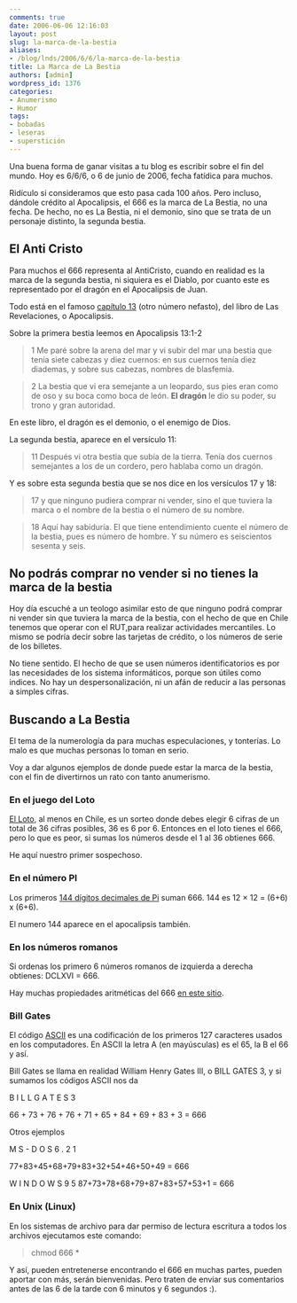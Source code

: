 ```yaml
---
comments: true
date: 2006-06-06 12:16:03
layout: post
slug: la-marca-de-la-bestia
aliases:
- /blog/lnds/2006/6/6/la-marca-de-la-bestia
title: La Marca de La Bestia
authors: [admin]
wordpress_id: 1376
categories:
- Anumerismo
- Humor
tags:
- bobadas
- leseras
- superstición
---
```


Una buena forma de ganar visitas a tu blog es escribir sobre el fin del mundo. Hoy es 6/6/6, o 6 de junio de 2006, fecha fatídica para muchos.

Ridículo si consideramos que esto pasa cada 100 años. Pero incluso, dándole crédito al Apocalipsis, el 666 es la marca de La Bestia, no una fecha. De hecho, no es La Bestia, ni el demonio, sino que se trata de un personaje distinto, la segunda bestia.

## El Anti Cristo

Para muchos el 666 representa al AntiCristo, cuando en realidad es la marca de la segunda bestia, ni siquiera es el Diablo, por cuanto este es representado por el dragón en el Apocalipsis de Juan.

Todo está en el famoso [capítulo 13](http://replay.waybackmachine.org/20071027095408/http://www.biblegateway.com/passage/?search=Ap13;&version=61;) (otro número nefasto), del libro de Las Revelaciones, o Apocalipsis.

Sobre la primera bestia leemos en Apocalipsis 13:1-2


> 1 Me paré sobre la arena del mar y vi subir del mar una bestia que tenía siete cabezas y diez cuernos: en sus cuernos tenía diez diademas, y sobre sus cabezas, nombres de blasfemia.




> 2 La bestia que vi era semejante a un leopardo, sus pies eran como de oso y su boca como boca de león. **El dragón** le dio su poder, su trono y gran autoridad.


En este libro, el dragón es el demonio, o el enemigo de Dios.

La segunda bestia, aparece en el versículo 11:


> 11 Después vi otra bestia que subía de la tierra. Tenía dos cuernos semejantes a los de un cordero, pero hablaba como un dragón.


Y es sobre esta segunda bestia que se nos dice en los versículos 17 y 18:


> 17 y que ninguno pudiera comprar ni vender, sino el que tuviera la marca o el nombre de la bestia o el número de su nombre.




> 18 Aquí hay sabiduría. El que tiene entendimiento cuente el número de la bestia, pues es número de hombre. Y su número es seiscientos sesenta y seis.




## No podrás comprar no vender si no tienes la marca de la bestia


Hoy día escuché a un teologo asimilar esto de que ninguno podrá comprar ni vender sin que tuviera la marca de la bestia, con el hecho de que en Chile tenemos que operar con el RUT,para realizar actividades mercantiles.
Lo mismo se podría decir sobre las tarjetas de crédito, o los números de serie de los billetes.

No tiene sentido. El hecho de que se usen números identificatorios es por las necesidades de los sistema informáticos, porque son útiles como indices. No hay un despersonalización, ni un afán de reducir a las personas a simples cifras.


## Buscando a La Bestia


El tema de la numerología da para muchas especulaciones, y tonterías. Lo malo es que muchas personas lo toman en serio.

Voy a dar algunos ejemplos de donde puede estar la marca de la bestia, con el fin de divertirnos un rato con tanto anumerismo.


### En el juego del Loto


[El Loto](http://replay.waybackmachine.org/20071027095408/http://www.e-polla.cl/loto.html), al menos en Chile, es un sorteo donde debes elegir 6 cifras de un total de 36 cifras posibles, 36 es 6 por 6.
Entonces en el loto tienes el 666, pero lo que es peor, si sumas los números desde el 1 al 36 obtienes 666.

He aquí nuestro primer sospechoso.


### En el número PI


Los primeros [144 dígitos decimales de Pi](http://replay.waybackmachine.org/20071027095408/http://www.mathwithmrherte.com/pi_digits.htm) suman 666.
144 es 12 × 12 = (6+6) x (6+6).

El numero 144 aparece en el apocalipsis también.


### En los números romanos


Si ordenas los primero 6 números romanos de izquierda a derecha obtienes: DCLXVI = 666.

Hay muchas propiedades aritméticas del 666 [en este sitio](http://replay.waybackmachine.org/20071027095408/http://users.aol.com/s6sj7gt/mike666.htm).


### Bill Gates


El código [ASCII](http://replay.waybackmachine.org/20071027095408/http://es.wikipedia.org/wiki/ASCII) es una codificación de los primeros 127 caracteres usados en los computadores. En ASCII la letra A (en mayúsculas) es el 65, la B el 66 y así.

Bill Gates se llama en realidad William Henry Gates III, o BILL GATES 3, y si sumamos los códigos ASCII nos da

B I L L G A T E S 3

66 + 73 + 76 + 76 + 71 + 65 + 84 + 69 + 83 + 3 = 666

Otros ejemplos

M S - D O S 6 . 2 1

77+83+45+68+79+83+32+54+46+50+49 = 666

W I N D O W S 9 5
87+73+78+68+79+87+83+57+53+1 = 666


### En Unix (Linux)


En los sistemas de archivo para dar permiso de lectura escritura a todos los archivos ejecutamos este comando:


> chmod 666 *


Y así, pueden entretenerse encontrando el 666 en muchas partes, pueden aportar con más, serán bienvenidas. Pero traten de enviar sus comentarios antes de las 6 de la tarde con 6 minutos y 6 segundos :).
